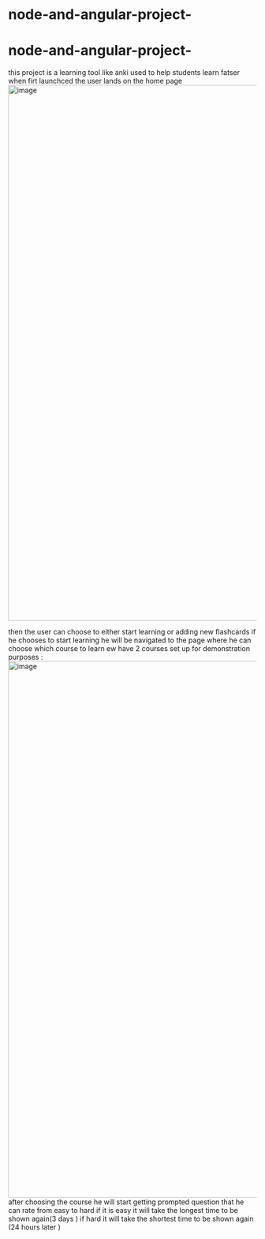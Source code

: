 ﻿# node-and-angular-project-
# node-and-angular-project-
this project is a learning tool like anki used to help students learn fatser when firt launchced the user lands on the home page <img width="1086" alt="image" src="https://github.com/Anthonykh01/node-and-angular-project-/assets/98644832/c5510fd2-5e32-4904-977f-47954eb0b04a">

then the user can choose to either start learning or adding new flashcards 
if he chooses to start learning he will be navigated to the page where he can choose which course to learn ew have 2 courses set up for demonstration purposes :
<img width="1088" alt="image" src="https://github.com/Anthonykh01/node-and-angular-project-/assets/98644832/26d5d709-9796-45e0-b977-f73751547c7f">
after choosing the course he will start getting prompted question that he can rate from easy to hard if it is easy it will take the longest time to be shown again(3 days ) if hard it will take the shortest time to be shown again (24 hours later )



